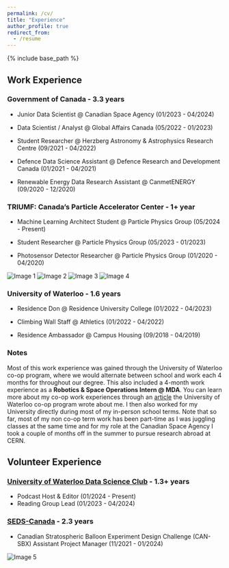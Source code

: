```yaml
---
permalink: /cv/
title: "Experience"
author_profile: true
redirect_from:
  - /resume
---
```


{% include base_path %}

## Work Experience

### Government of Canada - 3.3 years

* Junior Data Scientist @ Canadian Space Agency (01/2023 - 04/2024)

* Data Scientist / Analyst @ Global Affairs Canada (05/2022 - 01/2023)

* Student Researcher @ Herzberg Astronomy & Astrophysics Research Centre (09/2021 - 04/2022)

* Defence Data Science Assistant @ Defence Research and Development Canada (01/2021 - 04/2021)

* Renewable Energy Data Research Assistant @ CanmetENERGY (09/2020 - 12/2020)

### TRIUMF: Canada’s Particle Accelerator Center - 1+ year

* Machine Learning Architect Student @ Particle Physics Group (05/2024 - Present)

* Student Researcher @ Particle Physics Group (05/2023 - 01/2023) 

* Photosensor Detector Researcher @ Particle Physics Group (01/2020 - 04/2020) 

<img src="../../images/TRIUMF_work2.jpg" alt="Image 1" style="max-width: 42%; display: inline-block;">
<img src="../../images/CERN_work1.jpg" alt="Image 2" style="max-width: 55%; display: inline-block;">

<img src="../../images/CERN_work2.jpg" alt="Image 3" style="max-width: 47%; display: inline-block;">
<img src="../../images/CERN_work3.jpeg" alt="Image 4" style="max-width: 47%; display: inline-block;">

### University of Waterloo - 1.6 years

* Residence Don @ Residence University College (01/2022 - 04/2023)

* Climbing Wall Staff @ Athletics (01/2022 - 04/2022) 

* Residence Ambassador @ Campus Housing (09/2018 - 04/2019) 


### Notes

Most of this work experience was gained through the University of Waterloo co-op program, where we would alternate between school and work each 4 months for throughout our degree. This also included a 4-month work experience as a **Robotics & Space Operations Intern @ MDA**. You can learn more about my co-op work experiences through an [article](https://uwaterloo.ca/co-operative-education/blog/post/co-op-time-try-things) the University of Waterloo co-op program wrote about me. I then also worked for my University directly during most of my in-person school terms. Note that so far, most of my non co-op term work has been part-time as I was juggling classes at the same time and for my role at the Canadian Space Agency I took a couple of months off in the summer to pursue research abroad at CERN. 


## Volunteer Experience

### [University of Waterloo Data Science Club](https://www.uwdatascience.ca/) - 1.3+ years
* Podcast Host & Editor (01/2024 - Present)
* Reading Group Lead (01/2023 - 04/2024)

###  [SEDS-Canada](https://seds.ca/can-sbx/) - 2.3 years
* Canadian Stratospheric Balloon Experiment Design Challenge (CAN-SBX) Assistant Project Manager (11/2021 - 01/2024)


<img src="../../images/seds.jpg" alt="Image 5" style="max-width: 100%; display: inline-block;">